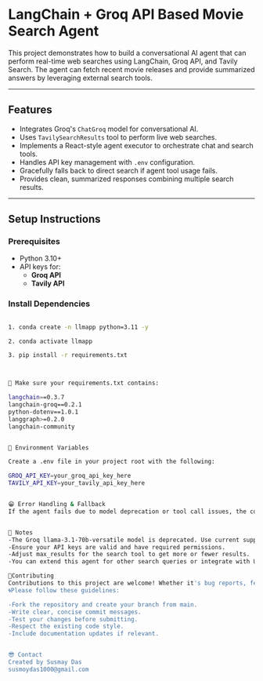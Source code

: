 # LangChain + Groq API Based Movie Search Agent

This project demonstrates how to build a conversational AI agent that can perform real-time web searches using LangChain, Groq API, and Tavily Search. The agent can fetch recent movie releases and provide summarized answers by leveraging external search tools.

---

## Features

- Integrates Groq's `ChatGroq` model for conversational AI.
- Uses `TavilySearchResults` tool to perform live web searches.
- Implements a React-style agent executor to orchestrate chat and search tools.
- Handles API key management with `.env` configuration.
- Gracefully falls back to direct search if agent tool usage fails.
- Provides clean, summarized responses combining multiple search results.

---

## Setup Instructions

### Prerequisites

- Python 3.10+  
- API keys for:
  - **Groq API**  
  - **Tavily API**

### Install Dependencies

```bash

1. conda create -n llmapp python=3.11 -y 

2. conda activate llmapp 

3. pip install -r requirements.txt



🚀 Make sure your requirements.txt contains:

langchain==0.3.7
langchain-groq==0.2.1
python-dotenv==1.0.1
langgraph>=0.2.0
langchain-community


🚀 Environment Variables

Create a .env file in your project root with the following:

GROQ_API_KEY=your_groq_api_key_here
TAVILY_API_KEY=your_tavily_api_key_here


😁 Error Handling & Fallback
If the agent fails due to model deprecation or tool call issues, the code falls back to performing a direct search using TavilySearchResults and prints raw search results.


🤞 Notes
-The Groq llama-3.1-70b-versatile model is deprecated. Use current supported models like gpt-4o-mini.
-Ensure your API keys are valid and have required permissions.
-Adjust max_results for the search tool to get more or fewer results.
-You can extend this agent for other search queries or integrate with UI apps.

🎊Contributing
Contributions to this project are welcome! Whether it's bug reports, feature requests, or improvements to the code or documentation, feel free to open an issue or submit a pull request.
🌀Please follow these guidelines:

-Fork the repository and create your branch from main.
-Write clear, concise commit messages.
-Test your changes before submitting.
-Respect the existing code style.
-Include documentation updates if relevant.


😎 Contact
Created by Susmay Das
susmoydas1000@gmail.com
